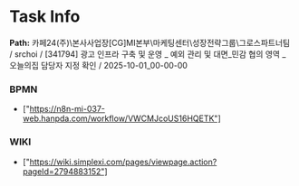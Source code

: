 # Task Info

**Path:** 카페24(주)\본사사업장\[CG]MI본부\마케팅센터\성장전략그룹\그로스파트너팀 / srchoi / [341794] 광고 인프라 구축 및 운영 _ 예외 관리 및 대면_민감 협의 영역 _ 오늘의집 담당자 지정 확인 / 2025-10-01_00-00-00

### BPMN
- ["https://n8n-mi-037-web.hanpda.com/workflow/VWCMJcoUS16HQETK"]

### WIKI
- ["https://wiki.simplexi.com/pages/viewpage.action?pageId=2794883152"]

